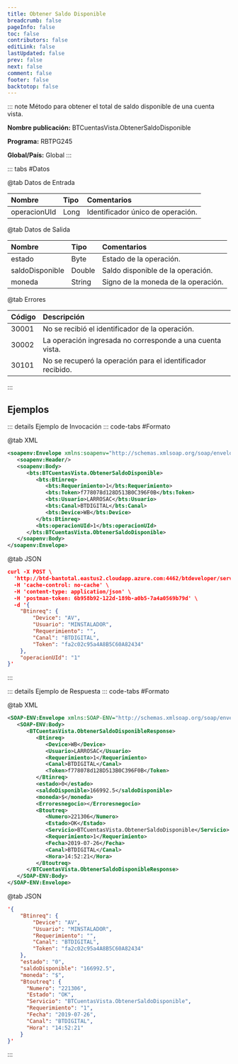 ```yaml
---
title: Obtener Saldo Disponible
breadcrumb: false
pageInfo: false
toc: false
contributors: false
editLink: false
lastUpdated: false
prev: false
next: false
comment: false
footer: false
backtotop: false
---
```


<!-- ABRE DATOS DEL MÉTODO -->
::: note Método para obtener el total de saldo disponible de una cuenta vista.

**Nombre publicación:** BTCuentasVista.ObtenerSaldoDisponible

**Programa:** RBTPG245

**Global/País:** Global
:::
<!-- CIERRA DATOS DEL MÉTODO -->

<!-- ABRE TABLA DE DATOS -->
::: tabs #Datos 

@tab Datos de Entrada

Nombre | Tipo | Comentarios
:--------- | :--------- | :---------
operacionUId | Long | Identificador único de operación.

@tab Datos de Salida

Nombre | Tipo | Comentarios
:--------- | :----------- | :-----------
estado | Byte | Estado de la operación.
saldoDisponible | Double | Saldo disponible de la operación.
moneda | String | Signo de la moneda de la operación.

@tab Errores

Código | Descripción
:--------- | :-----------
30001 | No se recibió el identificador de la operación.
30002 | La operación ingresada no corresponde a una cuenta vista.
30101 | No se recuperó la operación para el identificador recibido.
::: 
<!-- CIERRA TABLA DE DATOS -->

## **Ejemplos**

<!-- ABRE EJEMPLO DE INVOCACIÓN -->
::: details Ejemplo de Invocación 
::: code-tabs #Formato

@tab XML
```xml
<soapenv:Envelope xmlns:soapenv="http://schemas.xmlsoap.org/soap/envelope/" xmlns:bts="http://uy.com.dlya.bantotal/BTSOA/">
   <soapenv:Header/>
   <soapenv:Body>
      <bts:BTCuentasVista.ObtenerSaldoDisponible>
         <bts:Btinreq>
            <bts:Requerimiento>1</bts:Requerimiento>
            <bts:Token>f778078d128D513B0C396F0B</bts:Token>
            <bts:Usuario>LARROSAC</bts:Usuario>
            <bts:Canal>BTDIGITAL</bts:Canal>
            <bts:Device>WB</bts:Device>
         </bts:Btinreq>
         <bts:operacionUId>1</bts:operacionUId>
      </bts:BTCuentasVista.ObtenerSaldoDisponible>
   </soapenv:Body>
</soapenv:Envelope>
```

@tab JSON
```json
curl -X POST \
  'http://btd-bantotal.eastus2.cloudapp.azure.com:4462/btdeveloper/servlet/com.dlya.bantotal.odwsbt_BTCuentasVista_v1?ObtenerSaldoDisponible \
  -H 'cache-control: no-cache' \
  -H 'content-type: application/json' \
  -H 'postman-token: 6b958b92-122d-189b-a0b5-7a4a0569b79d' \
  -d '{
	"Btinreq": {
		"Device": "AV",
		"Usuario": "MINSTALADOR",
		"Requerimiento": "",
		"Canal": "BTDIGITAL",
		"Token": "fa2c02c95a4A8B5C60A82434"
	},
	"operacionUId": "1"
}'
```
:::
<!-- CIERRA EJEMPLO DE INVOCACIÓN -->

<!-- ABRE EJEMPLO DE RESPUESTA -->
::: details Ejemplo de Respuesta 
::: code-tabs #Formato

@tab XML
```xml
<SOAP-ENV:Envelope xmlns:SOAP-ENV="http://schemas.xmlsoap.org/soap/envelope/" xmlns:xsd="http://www.w3.org/2001/XMLSchema" xmlns:SOAP-ENC="http://schemas.xmlsoap.org/soap/encoding/" xmlns:xsi="http://www.w3.org/2001/XMLSchema-instance">
   <SOAP-ENV:Body>
      <BTCuentasVista.ObtenerSaldoDisponibleResponse>
         <Btinreq>
            <Device>WB</Device>
            <Usuario>LARROSAC</Usuario>
            <Requerimiento>1</Requerimiento>
            <Canal>BTDIGITAL</Canal>
            <Token>f778078d128D513B0C396F0B</Token>
         </Btinreq>
         <estado>0</estado>
         <saldoDisponible>166992.5</saldoDisponible>
         <moneda>$</moneda>
         <Erroresnegocio></Erroresnegocio>
         <Btoutreq>
            <Numero>221306</Numero>
            <Estado>OK</Estado>
            <Servicio>BTCuentasVista.ObtenerSaldoDisponible</Servicio>
            <Requerimiento>1</Requerimiento>
            <Fecha>2019-07-26</Fecha>
            <Canal>BTDIGITAL</Canal>
            <Hora>14:52:21</Hora>
         </Btoutreq>
      </BTCuentasVista.ObtenerSaldoDisponibleResponse>
   </SOAP-ENV:Body>
</SOAP-ENV:Envelope>
```

@tab JSON
```json
'{
	"Btinreq": {
		"Device": "AV",
		"Usuario": "MINSTALADOR",
		"Requerimiento": "",
		"Canal": "BTDIGITAL",
		"Token": "fa2c02c95a4A8B5C60A82434"
	},    
	"estado": "0",
	"saldoDisponible": "166992.5",
	"moneda": "$",
	"Btoutreq": {
	  "Numero": "221306",
	  "Estado": "OK",
	  "Servicio": "BTCuentasVista.ObtenerSaldoDisponible",
	  "Requerimiento": "1",
	  "Fecha": "2019-07-26",
	  "Canal": "BTDIGITAL",
	  "Hora": "14:52:21"
	}
}'
```
::: 
<!-- CIERRA EJEMPLO DE RESPUESTA -->